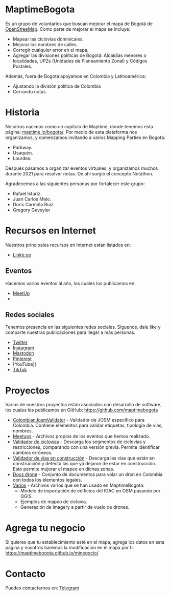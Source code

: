 # MaptimeBogota

Es un grupo de voluntarios que buscan mejorar el mapa de Bogotá de [OpenStreeMap](https://openstreetmap.org/).
Como parte de mejorar el mapa se incluye:

* Mapear las ciclovías dominicales.
* Mejorar los nombres de calles.
* Corregir cualquier error en el mapa.
* Agregar las divisiones políticas de Bogotá: Alcaldías menores o localidades, UPZs (Unidades de Planeamiento Zonal) y Códigos Postales.

Además, fuera de Bogotá apoyamos en Colombia y Latinoamérica:

* Ajustando la división política de Colombia
* Cerrando notas.

# Historia

Nosotros nacimos como un capítulo de Maptime, donde tenemos esta página: [maptime.io/bogota/](https://maptime.io/bogota/).
Por medio de esta plataforma nos organizamos, y comenzamos invitando a varios Mapping Parties en Bogotá:

* Parkway.
* Usaquén.
* Lourdes.

Después pasamos a organizar eventos virtuales, y organizamos muchos durante 2021 para resolver notas. De ahí surgió el concepto Notathon.

Agradecemos a las siguientes personas por fortalecer este grupo:

* Rafael Istúriz.
* Juan Carlos Melo.
* Doris Carmiña Ruiz.
* Gregory Geveyler

# Recursos en Internet

Nuestros principales recursos en Internet están listados en:

* [Linktr.ee](https://linktr.ee/maptimebogota)

## Eventos

Hacemos varios eventos al año, los cuales los publicamos en:

* [MeetUp](https://www.meetup.com/maptime-bogota-colombia-osm/?_cookie-check=rK6KMpbK-uIGAioq)
* 

## Redes sociales

Tenemos presencia en las siguientes redes sociales. Síguenos, dale like y comparte nuestras publicaciones para llegar a más personas.

* [Twitter](https://twitter.com/MaptimeBogota)
* [Instagram](https://www.instagram.com/maptimebogota/)
* [Mastodon](https://en.osm.town/@MaptimeBogota)
* [Pinterest](https://co.pinterest.com/maptimeBogota/)
* [YouTube](
* [TikTok](https://www.tiktok.com/@maptimebogota)

# Proyectos

Varios de nuestros proyectos están asociados con desarrollo de software, los cuales los publicamos en GitHub: https://github.com/maptimebogota

* [ColombianJosmValidator](https://github.com/MaptimeBogota/ColombianJosmValidator) - Validador de JOSM específico para Colombia. Contiene elementos para validar etiquetas, tipologìa de vías, nombres.
* [Meetups](https://github.com/MaptimeBogota/MeetUps) - Archivos propios de los eventos que hemos realizado.
* [Validador de ciclovías](https://github.com/MaptimeBogota/ciclovias) - Descarga los segmentos de ciclovías y restricciones, comparando con una versión previa. Permite identificar cambios erróneos.
* [Validador de vías en construcción](https://github.com/MaptimeBogota/ViasEnConstruccion) - Descarga las vías que están en construcción y detecta las que ya dejaron de estar en construcción. Esto permite mejorar el mapeo en dichas zonas.
* [Docs drone](https://github.com/MaptimeBogota/docsDrone) - Conjunto de documentos para volar un dron en Colombia con todos los elementos legales.
* [Varios](https://github.com/MaptimeBogota/Varios) - Archivos varios que se han usado en MaptimeBogota:
  * Modelo de importación de edificios del IGAC en OSM pasando por QGIS.
  * Ejemplos de mapeo de ciclovía.
  * Generación de imagery a partir de vuelo de drones.

# Agrega tu negocio

Si quieres que tu establecimiento esté en el mapa, agrega los datos en esta página y nosotros haremos la modificación en el mapa por ti: https://maptimebogota.github.io/minegocio/

# Contacto

Puedes contactarnos en: [Telegram](https://t.me/MaptimeBogota)
